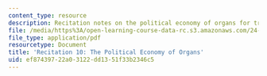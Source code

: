 ```yaml
---
content_type: resource
description: Recitation notes on the political economy of organs for transplantation.
file: /media/https%3A/open-learning-course-data-rc.s3.amazonaws.com/24-06j-bioethics-spring-2009/ef87439722a03122dd1351f33b2346c5_MIT24_06Js09_rec10.pdf
file_type: application/pdf
resourcetype: Document
title: 'Recitation 10: The Political Economy of Organs'
uid: ef874397-22a0-3122-dd13-51f33b2346c5
---
```

